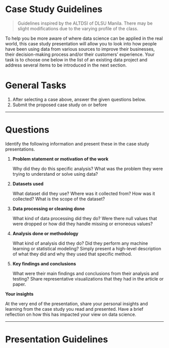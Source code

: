 # Case Study Guidelines

> Guidelines inspired by the ALTDSI of DLSU Manila.
> There may be slight modifications due to the varying profile of the class.

To help you be more aware of where data science can be applied in the real world, this case study presentation will allow you to look into how people have been using data from various sources to improve their businesses, their decision-making process and/or their customers’ experience. Your task is to choose one below in the list of an existing data project and address several items to be introduced in the next section.

# General Tasks

1. After selecting a case above, answer the given questions below.
2. Submit the proposed case study on or before

---

# Questions

Identify the following information and present these in the case study presentations.

1. **Problem statement or motivation of the work**
    
    Why did they do this specific analysis? What was the problem they were trying to understand or solve using data?
    
2. **Datasets used**
    
    What dataset did they use? Where was it collected from? How was it collected? What is the scope of the dataset?
    
3. **Data processing or cleaning done**
    
    What kind of data processing did they do? Were there null values that were dropped or how did they handle missing or erroneous values?
    
4. **Analysis done or methodology**
    
    What kind of analysis did they do? Did they perform any machine learning or statistical modeling? Simply present a high-level description of what they did and why they used that specific method.
    
5. **Key findings and conclusions**
    
    What were their main findings and conclusions from their analysis and testing? Share representative visualizations that they had in the article or paper.
    

**Your insights**

At the very end of the presentation, share your personal insights and learning from the case study you read and presented. Have a brief reflection on how this has impacted your view on data science.

---

# Presentation Guidelines